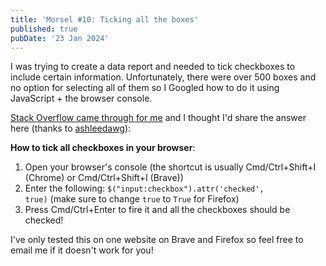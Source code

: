 ```yaml
---
title: 'Morsel #10: Ticking all the boxes'
published: true
pubDate: '23 Jan 2024'
---
```


I was trying to create a data report and needed to tick checkboxes to include certain information. Unfortunately, there were over 500 boxes and no option for selecting all of them so I Googled how to do it using JavaScript + the browser console.

[Stack Overflow came through for me](https://stackoverflow.com/questions/386281/how-to-implement-select-all-check-box-in-html) and I thought I'd share the answer here (thanks to [ashleedawg](https://stackoverflow.com/users/8112776/ashleedawg)):

**How to tick all checkboxes in your browser**:

1. Open your browser's console (the shortcut is usually Cmd/Ctrl+Shift+I (Chrome) or Cmd/Ctrl+Shift+I (Brave))
2. Enter the following: <code>$("input:checkbox").attr('checked', true)</code> (make sure to change <code>true</code> to <code>True</code> for Firefox)
3. Press Cmd/Ctrl+Enter to fire it and all the checkboxes should be checked!

I've only tested this on one website on Brave and Firefox so feel free to email me if it doesn't work for you!